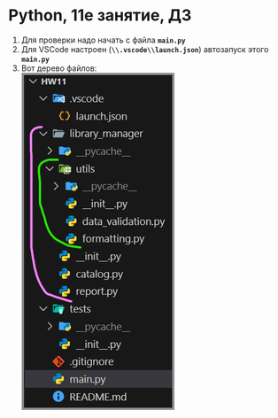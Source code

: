 # Python, 11е занятие, ДЗ

1. Для проверки надо начать с файла **``main.py``**
2. Для VSCode настроен (**``\\.vscode\\launch.json``**) автозапуск этого **``main.py``**
3. Вот дерево файлов:<br/>
  ![files tree](files_tree.png)